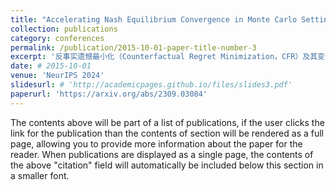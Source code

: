```yaml
---
title: "Accelerating Nash Equilibrium Convergence in Monte Carlo Settings Through Counterfactual Value Based Fictitious Play"
collection: publications
category: conferences
permalink: /publication/2015-10-01-paper-title-number-3
excerpt: '反事实遗憾最小化（Counterfactual Regret Minimization，CFR）及其变体被广泛认为是解决扩展式不完全信息博弈的有效算法。最近，许多改进都集中在提高 CFR 算法的收敛速度上。然而，这些变体中的大多数在蒙特卡洛（Monte Carlo，MC）条件下并不适用，这使得它们不适合在大规模游戏中进行训练。我们引入了一种新的基于蒙特卡洛的算法来解决扩展式不完全信息博弈，称为 MCCFVFP（Monte Carlo Counterfactual Value-Based Fictitious Play，蒙特卡洛反事实价值虚构博弈）。MCCFVFP 将 CFR 的反事实价值计算与虚构博弈的最佳响应策略相结合，利用虚构博弈的优势在具有高比例支配策略的游戏中获得显著优势。实验结果表明，在扑克等测试游戏中，MCCFVFP 的收敛速度比最先进的 MCCFR 变体快约 20% 至 50%。'
date: # 2015-10-01
venue: 'NeurIPS 2024'
slidesurl: # 'http://academicpages.github.io/files/slides3.pdf'
paperurl: 'https://arxiv.org/abs/2309.03084'
---
```


The contents above will be part of a list of publications, if the user clicks the link for the publication than the contents of section will be rendered as a full page, allowing you to provide more information about the paper for the reader. When publications are displayed as a single page, the contents of the above "citation" field will automatically be included below this section in a smaller font.